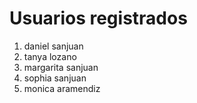# Usuarios registrados
1. daniel sanjuan
2. tanya lozano
3. margarita sanjuan
4. sophia sanjuan
5. monica aramendiz
